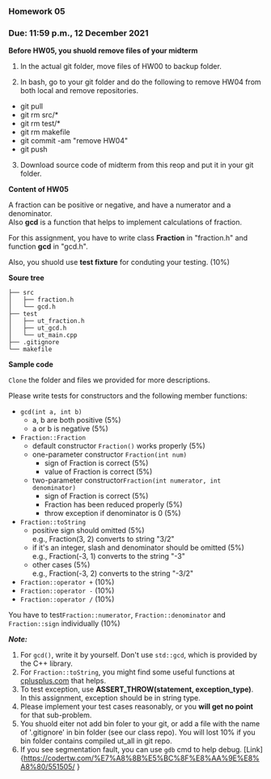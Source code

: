 ### Homework 05

### Due: 11:59 p.m., 12 December 2021

**Before HW05, you shuold remove files of your midterm**

1. In the actual git folder, move files of HW00 to backup folder.

2. In bash, go to your git folder and do the following to remove HW04 from both local and remove repositories.

- git pull
- git rm src/*
- git rm test/*
- git rm makefile
- git commit -am "remove HW04"
- git push

3. Download source code of midterm from this reop and put it in your git folder.

**Content of HW05**

A fraction can be positive or negative, and have a numerator and a denominator. \
Also **gcd** is a function that helps to implement calculations of fraction.

For this assignment, you have to write class **Fraction** in "fraction.h" and function **gcd** in "gcd.h".

Also, you shuold use **test fixture** for conduting your testing. (10%)

**Soure tree**

```
├── src
│   ├── fraction.h
│   └── gcd.h
├── test
│   ├── ut_fraction.h
│   ├── ut_gcd.h
│   └── ut_main.cpp
├── .gitignore
└── makefile
```

**Sample code**

`Clone` the folder and files we provided for more descriptions.

Please write tests for constructors and the following member functions:

- `gcd(int a, int b)`
  - a, b are both positive (5%)
  - a or b is negative (5%)
- `Fraction::Fraction`
  - default constructor `Fraction()` works properly (5%)
  - one-parameter constructor `Fraction(int num)`
    - sign of Fraction is correct (5%)
    - value of Fraction is correct (5%)
  - two-parameter constructor`Fraction(int numerator, int denominator)`
    - sign of Fraction is correct (5%)
    - Fraction has been reduced properly (5%)
    - throw exception if denominator is 0 (5%)
- `Fraction::toString`
  - positive sign should omitted (5%) \
  e.g., Fraction(3, 2) converts to string "3/2"
  - if it's an integer, slash and denominator should be omitted (5%) \
  e.g., Fraction(-3, 1) converts to the string "-3"
  - other cases (5%) \
  e.g., Fraction(-3, 2) converts to the string "-3/2"
- `Fraction::operator +` (10%)
- `Fraction::operator -` (10%)
- `Fraction::operator /` (10%)

You have to test`Fraction::numerator`, `Fraction::denominator` and `Fraction::sign` individually (10%)

***Note:***
1. For `gcd()`, write it by yourself. Don't use `std::gcd`, which is provided by the C++ library.
2. For `Fraction::toString`, you might find some useful functions at [cplusplus.com](https://www.cplusplus.com) that helps.
3. To test exception, use **ASSERT_THROW(statement, exception_type)**. \
In this assignment, exception should be in string type.
4. Please implement your test cases reasonably, or you **will get no point** for that sub-problem.
5. You shuold eiter not add bin foler to your git, or add a file with the name of '.gitignore' in bin folder (see our class repo). You will lost 10% if you bin folder contains compiled ut_all in git repo.
6. If you see segmentation fault, you can use `gdb` cmd to help debug. [Link]{https://codertw.com/%E7%A8%8B%E5%BC%8F%E8%AA%9E%E8%A8%80/551505/
}

